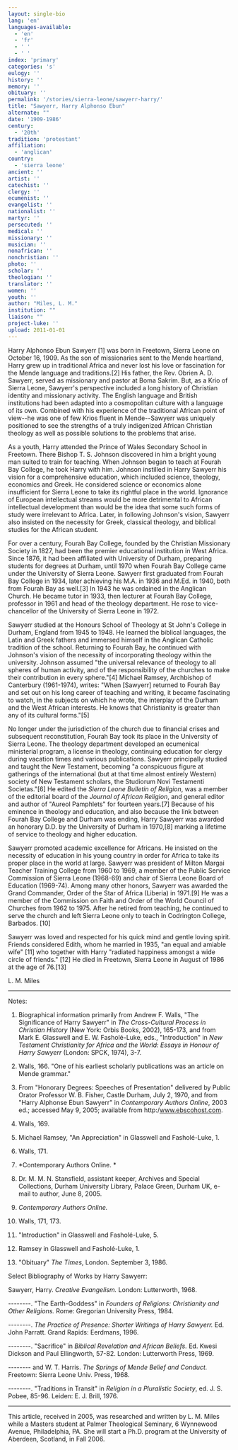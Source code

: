 ```yaml
---
layout: single-bio
lang: 'en'
languages-available:
  - 'en'
  - 'fr'
  - ' '
  - ' '
index: 'primary'
categories: 's'
eulogy: ''
history: ''
memory: ''
obituary: ''
permalink: '/stories/sierra-leone/sawyerr-harry/'
title: "Sawyerr, Harry Alphonso Ebun"
alternate: ""
date: '1909-1986'
century:
  - '20th'
tradition: 'protestant'
affiliation:
  - 'anglican'
country:
  - 'sierra leone'
ancient: ''
artist: ''
catechist: ''
clergy: ''
ecumenist: ''
evangelist: ''
nationalist: ''
martyr: ''
persecuted: ''
medical: ''
missionary: ''
musician: ''
nonafrican: ''
nonchristian: ''
photo: ''
scholar: ''
theologian: ''
translator: ''
women: ''
youth: ''
author: "Miles, L. M."
institution: ""
liaison: ""
project-luke: ''
upload: 2011-01-01
---
```




Harry Alphonso Ebun Sawyerr [1] was born in Freetown, Sierra Leone on October 16, 1909. As the son of missionaries sent to the Mende heartland, Harry grew up in traditional Africa and never lost his love or fascination for the Mende language and traditions.[2] His father, the Rev. Obrien A. D. Sawyerr, served as missionary and pastor at Boma Sakrim. But, as a Krio of Sierra Leone, Sawyerr's perspective included a long history of Christian identity and missionary activity. The English language and British institutions had been adapted into a cosmopolitan culture with a language of its own. Combined with his experience of the traditional African point of view--he was one of few Krios fluent in Mende--Sawyerr was uniquely positioned to see the strengths of a truly indigenized African Christian theology as well as possible solutions to the problems that arise.

As a youth, Harry attended the Prince of Wales Secondary School in Freetown. There Bishop T. S. Johnson discovered in him a bright young man suited to train for teaching. When Johnson began to teach at Fourah Bay College, he took Harry with him. Johnson instilled in Harry Sawyerr his vision for a comprehensive education, which included science, theology, economics and Greek. He considered science or economics alone insufficient for Sierra Leone to take its rightful place in the world. Ignorance of European intellectual streams would be more detrimental to African intellectual development than would be the idea that some such forms of study were irrelevant to Africa. Later, in following Johnson's vision, Sawyerr also insisted on the necessity for Greek, classical theology, and biblical studies for the African student.

For over a century, Fourah Bay College, founded by the Christian Missionary Society in 1827, had been the premier educational institution in West Africa. Since 1876, it had been affiliated with University of Durham, preparing students for degrees at Durham, until 1970 when Fourah Bay College came under the University of Sierra Leone. Sawyerr first graduated from Fourah Bay College in 1934, later achieving his M.A. in 1936 and M.Ed. in 1940, both from Fourah Bay as well.[3] In 1943 he was ordained in the Anglican Church. He became tutor in 1933, then lecturer at Fourah Bay College, professor in 1961 and head of the theology department. He rose to vice-chancellor of the University of Sierra Leone in 1972.

Sawyerr studied at the Honours School of Theology at St John's College in Durham, England from 1945 to 1948. He learned the biblical languages, the Latin and Greek fathers and immersed himself in the Anglican Catholic tradition of the school. Returning to Fourah Bay, he continued with Johnson's vision of the necessity of incorporating theology within the university. Johnson assumed "the universal relevance of theology to
all spheres of human activity, and of the responsibility of the churches to make their contribution in every sphere."[4] Michael Ramsey, Archbishop of Canterbury (1961-1974), writes: "When [Sawyerr] returned to Fourah Bay and set out on his long career of teaching and writing, it became fascinating to watch, in the subjects on which he wrote, the interplay of the Durham and the West African interests. He knows that Christianity is greater than any of its cultural forms."[5]

No longer under the jurisdiction of the church due to financial crises and subsequent reconstitution, Fourah Bay took its place in the University of Sierra Leone. The theology department developed an ecumenical ministerial program, a license in theology, continuing education for clergy during vacation times and various publications. Sawyerr principally studied and taught the New Testament, becoming "a conspicuous figure at gatherings of the international (but at that time almost entirely Western) society of New Testament scholars, the Studiorum Novi Testamenti Societas."[6] He edited the *Sierra Leone Bulletin of Religion*, was a member of the editorial board of the *Journal of African Religion*, and general editor and author of "Aureol Pamphlets" for fourteen years.[7] Because of his eminence in theology and education, and also because the link between Fourah Bay College and Durham was ending, Harry Sawyerr was awarded an honorary D.D. by the University of Durham in 1970,[8] marking a lifetime of service to theology and higher education.

Sawyerr promoted academic excellence for Africans. He insisted on the necessity of education in his young country in order for Africa to take its proper place in the world at large. Sawyerr was president of Milton Margai Teacher Training College from 1960 to 1969, a member of the Public Service Commission of Sierra Leone (1968-69) and chair of Sierra Leone Board of Education (1969-74). Among many other honors, Sawyerr was awarded the Grand Commander, Order of the Star of Africa (Liberia) in 1971.[9] He was a member of the Commission on Faith and Order of the World Council of Churches from 1962 to 1975. After he retired from teaching, he continued to serve the church and left Sierra Leone only to teach in Codrington College, Barbados. [10]

Sawyerr was loved and respected for his quick mind and gentle loving spirit. Friends considered Edith, whom he married in 1935, "an equal and amiable wife" [11] who together with Harry "radiated happiness amongst a wide circle of friends." [12] He died in Freetown, Sierra Leone in August of 1986 at the age of 76.[13]

L. M. Miles

---

Notes:

1. Biographical information primarily from Andrew F. Walls, "The Significance of Harry Sawyerr" in *The Cross-Cultural Process in Christian History* (New York: Orbis Books, 2002), 165-173, and from Mark E. Glasswell and E. W. Fasholé-Luke, eds., "Introduction" in *New Testament Christianity for Africa and the World: Essays in Honour of Harry Sawyerr* (London: SPCK, 1974), 3-7.

2. Walls, 166. "One of his earliest scholarly publications was an article on Mende grammar."

3. From "Honorary Degrees: Speeches of Presentation" delivered by Public Orator Professor W. B. Fisher, Castle Durham, July 2, 1970, and from "Harry Alphonse Ebun Sawyerr" in *Contemporary Authors Online*, 2003 ed.; accessed May 9, 2005; available from http:/www.ebscohost.com.

4. Walls, 169.

5. Michael Ramsey, "An Appreciation" in Glasswell and Fasholé-Luke, 1.

6. Walls, 171.

7. *Contemporary Authors Online. *

8. Dr. M. M. N. Stansfield, assistant keeper, Archives and Special Collections, Durham University Library, Palace Green, Durham UK, e-mail to author, June 8, 2005.

9. *Contemporary Authors Online.*

10. Walls, 171, 173.

11. "Introduction" in Glasswell and Fasholé-Luke, 5.

12. Ramsey in Glasswell and Fasholé-Luke, 1.

13. "Obituary" *The Times*, London. September 3, 1986.

Select Bibliography of Works by Harry Sawyerr:

Sawyerr, Harry. *Creative Evangelism.* London: Lutterworth, 1968.

--------. "The Earth-Goddess" in *Founders of Religions: Christianity and Other Religions.* Rome: Gregorian University Press, 1984.

--------. *The Practice of Presence: Shorter Writings of Harry Sawyerr.* Ed. John Parratt. Grand Rapids: Eerdmans, 1996.

--------. "Sacrifice" in *Biblical Revelation and African Beliefs.* Ed. Kwesi Dickson and Paul Ellingworth, 57-82. London: Lutterworth Press, 1969.

-------- and W. T. Harris. *The Springs of Mende Belief and Conduct.* Freetown: Sierra Leone Univ. Press, 1968.

--------. "Traditions in Transit" in *Religion in a Pluralistic Society*, ed. J. S. Pobee, 85-96. Leiden: E. J. Brill, 1976.

---

This article, received in 2005, was researched and written
by L. M. Miles while a Masters student at Palmer Theological Seminary, 6 Wynnewood
Avenue, Philadelphia, PA. She will start a Ph.D. program at the University of
Aberdeen, Scotland, in Fall 2006.